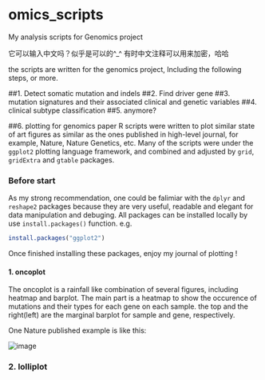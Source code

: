 # omics_scripts
My analysis scripts for Genomics project

它可以输入中文吗？似乎是可以的^_^
有时中文注释可以用来加密，哈哈

the scripts are written for the genomics project, Including the following steps, or more.

##1. Detect somatic mutation and indels
##2. Find driver gene
##3. mutation signatures and their associated clinical and genetic variables
##4. clinical subtype classification
##5. anymore?


##6. plotting for genomics paper
R scripts were written to plot similar state of art figures as similar as the ones published in high-level journal, for example, Nature, Nature Genetics, etc. Many of the scripts were under the `ggplot2` plotting language framework, and combined and adjusted by `grid`, `gridExtra` and `gtable` packages. 

### Before start
As my strong recommendation, one could be falimiar with the `dplyr` and `reshape2` packages because they are very useful, readable and elegant for data manipulation and debuging. All packages can be installed locally by use `install.packages()` function. e.g.

```R
install.packages("ggplot2")
```

Once finished installing these packages, enjoy my journal of plotting !

#### 1. oncoplot
The oncoplot is a rainfall like combination of several figures, including heatmap and barplot. The main part is a heatmap to show the occurence of mutations and their types for each gene on each sample. the top and the right(left) are the marginal barplot for sample and gene, respectively.

One Nature published example is like this:

![image](https://github.com/Hiuyu/omics_scripts/blob/oncoplot/oncoplot/example_hope_to_plot.jpg?raw=true)


### 2. lolliplot





